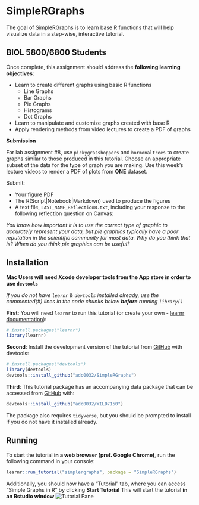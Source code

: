 
<!-- README.md is generated from README.Rmd. Please edit that file -->

SimpleRGraphs
=============

<!-- badges: start -->
<!-- badges: end -->

The goal of SimpleRGraphs is to learn base R functions that will help
visualize data in a step-wise, interactive tutorial.

BIOL 5800/6800 Students
-----------------------

Once complete, this assignment should address the **following learning
objectives**:

-   Learn to create different graphs using basic R functions
    -   Line Graphs
    -   Bar Graphs
    -   Pie Graphs
    -   Histograms
    -   Dot Graphs
-   Learn to manipulate and customize graphs created with base R
-   Apply rendering methods from video lectures to create a PDF of
    graphs

**Submission**

For lab assignment \#8, use `pickygrasshoppers` and `hormonaltrees` to
create graphs similar to those produced in this tutorial. Choose an
appropriate subset of the data for the type of graph you are making. Use
this week’s lecture videos to render a PDF of plots from **ONE**
dataset.

Submit:

-   Your figure PDF
-   The R(Script\|Notebook\|Markdown) used to produce the figures
-   A text file, `LAST_NAME_Reflection8.txt`, including your response to
    the following reflection question on Canvas:

*You know how important it is to use the correct type of graphic to
accurately represent your data, but pie graphics typically have a poor
reputation in the scientific community for most data. Why do you think
that is? When do you think pie graphics can be useful?*

Installation
------------

**Mac Users will need Xcode developer tools from the App store in order
to use `devtools`**

*If you do not have `learnr` & `devtools` installed already, use the
commented(\#) lines in the code chunks below **before** running
`library()`*

**First**: You will need `learnr` to run this tutorial (or create your
own - [learnr
documentation](https://rstudio.github.io/learnr/index.html)):

``` r
# install.packages("learnr")
library(learnr)
```

**Second**: Install the development version of the tutorial from
[GitHub](https://github.com/) with devtools:

``` r
# install.packages("devtools")
library(devtools)
devtools::install_github("adc0032/SimpleRGraphs")
```

**Third**: This tutorial package has an accompanying data package that
can be accessed from [GitHub](https://github.com/) with:

``` r
devtools::install_github("adc0032/WILD7150")
```

The package also requires `tidyverse`, but you should be prompted to
install if you do not have it installed already.

Running
-------

To start the tutorial **in a web browser (pref. Google Chrome)**, run
the following command in your console:

``` r
learnr::run_tutorial("simplergraphs", package = "SimpleRGraphs")
```

Additionally, you should now have a “Tutorial” tab, where you can access
“Simple Graphs in R” by clicking **Start Tutorial** This will start the
tutorial **in an Rstudio window** ![Tutorial
Pane](images/tutorialpane.png)
